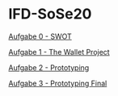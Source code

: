# IFD-SoSe20

<a href="https://github.com/ar134/IFD-SoSe20/blob/master/Aufgabe_0.zip">Aufgabe 0 - SWOT</a>

<a href="https://github.com/ar134/IFD-SoSe20/blob/master/Aufgabe%201%20-%20The%20Wallet%20Project.pdf">Aufgabe 1 - The Wallet Project</a>

<a href="https://github.com/ar134/IFD-SoSe20/tree/master/Aufgabe%202">Aufgabe 2 - Prototyping</a>

<a href="https://github.com/ar134/IFD-SoSe20/blob/master/Aufgabe%203/index.html">Aufgabe 3 - Prototyping Final</a>